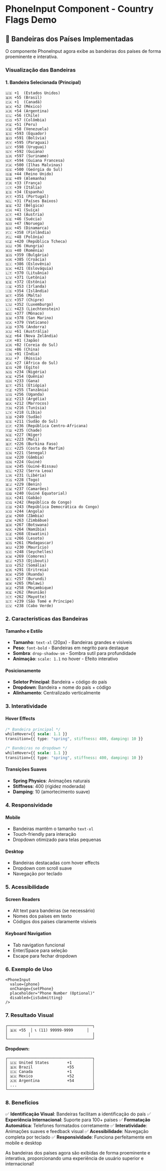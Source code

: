 # PhoneInput Component - Country Flags Demo

## 🏁 **Bandeiras dos Países Implementadas**

O componente PhoneInput agora exibe as bandeiras dos países de forma proeminente e interativa.

### **Visualização das Bandeiras**

#### **1. Bandeira Selecionada (Principal)**
```
🇺🇸 +1  (Estados Unidos)
🇧🇷 +55 (Brasil)
🇨🇦 +1  (Canadá)
🇲🇽 +52 (México)
🇦🇷 +54 (Argentina)
🇨🇱 +56 (Chile)
🇨🇴 +57 (Colômbia)
🇵🇪 +51 (Peru)
🇻🇪 +58 (Venezuela)
🇪🇨 +593 (Equador)
🇧🇴 +591 (Bolívia)
🇵🇾 +595 (Paraguai)
🇺🇾 +598 (Uruguai)
🇬🇾 +592 (Guiana)
🇸🇷 +597 (Suriname)
🇬🇫 +594 (Guiana Francesa)
🇫🇰 +500 (Ilhas Malvinas)
🇬🇸 +500 (Geórgia do Sul)
🇬🇧 +44 (Reino Unido)
🇩🇪 +49 (Alemanha)
🇫🇷 +33 (França)
🇮🇹 +39 (Itália)
🇪🇸 +34 (Espanha)
🇵🇹 +351 (Portugal)
🇳🇱 +31 (Países Baixos)
🇧🇪 +32 (Bélgica)
🇨🇭 +41 (Suíça)
🇦🇹 +43 (Áustria)
🇸🇪 +46 (Suécia)
🇳🇴 +47 (Noruega)
🇩🇰 +45 (Dinamarca)
🇫🇮 +358 (Finlândia)
🇵🇱 +48 (Polônia)
🇨🇿 +420 (República Tcheca)
🇭🇺 +36 (Hungria)
🇷🇴 +40 (Romênia)
🇧🇬 +359 (Bulgária)
🇭🇷 +385 (Croácia)
🇸🇮 +386 (Eslovênia)
🇸🇰 +421 (Eslováquia)
🇱🇹 +370 (Lituânia)
🇱🇻 +371 (Letônia)
🇪🇪 +372 (Estônia)
🇮🇪 +353 (Irlanda)
🇮🇸 +354 (Islândia)
🇲🇹 +356 (Malta)
🇨🇾 +357 (Chipre)
🇱🇺 +352 (Luxemburgo)
🇱🇮 +423 (Liechtenstein)
🇲🇨 +377 (Mônaco)
🇸🇲 +378 (San Marino)
🇻🇦 +379 (Vaticano)
🇦🇩 +376 (Andorra)
🇦🇺 +61 (Austrália)
🇳🇿 +64 (Nova Zelândia)
🇯🇵 +81 (Japão)
🇰🇷 +82 (Coreia do Sul)
🇨🇳 +86 (China)
🇮🇳 +91 (Índia)
🇷🇺 +7  (Rússia)
🇿🇦 +27 (África do Sul)
🇪🇬 +20 (Egito)
🇳🇬 +234 (Nigéria)
🇰🇪 +254 (Quênia)
🇬🇭 +233 (Gana)
🇪🇹 +251 (Etiópia)
🇹🇿 +255 (Tanzânia)
🇺🇬 +256 (Uganda)
🇩🇿 +213 (Argélia)
🇲🇦 +212 (Marrocos)
🇹🇳 +216 (Tunísia)
🇱🇾 +218 (Líbia)
🇸🇩 +249 (Sudão)
🇸🇸 +211 (Sudão do Sul)
🇨🇫 +236 (República Centro-Africana)
🇹🇩 +235 (Chade)
🇳🇪 +227 (Níger)
🇲🇱 +223 (Mali)
🇧🇫 +226 (Burkina Faso)
🇨🇮 +225 (Costa do Marfim)
🇸🇳 +221 (Senegal)
🇬🇲 +220 (Gâmbia)
🇬🇳 +224 (Guiné)
🇬🇼 +245 (Guiné-Bissau)
🇸🇱 +232 (Serra Leoa)
🇱🇷 +231 (Libéria)
🇹🇬 +228 (Togo)
🇧🇯 +229 (Benin)
🇨🇲 +237 (Camarões)
🇬🇶 +240 (Guiné Equatorial)
🇬🇦 +241 (Gabão)
🇨🇬 +242 (República do Congo)
🇨🇩 +243 (República Democrática do Congo)
🇦🇴 +244 (Angola)
🇿🇲 +260 (Zâmbia)
🇿🇼 +263 (Zimbábue)
🇧🇼 +267 (Botswana)
🇳🇦 +264 (Namíbia)
🇸🇿 +268 (Eswatini)
🇱🇸 +266 (Lesoto)
🇲🇬 +261 (Madagascar)
🇲🇺 +230 (Maurício)
🇸🇨 +248 (Seychelles)
🇰🇲 +269 (Comores)
🇩🇯 +253 (Djibouti)
🇸🇴 +252 (Somália)
🇪🇷 +291 (Eritreia)
🇷🇼 +250 (Ruanda)
🇧🇮 +257 (Burundi)
🇲🇼 +265 (Malawi)
🇲🇿 +258 (Moçambique)
🇷🇪 +262 (Reunião)
🇾🇹 +262 (Mayotte)
🇸🇹 +239 (São Tomé e Príncipe)
🇨🇻 +238 (Cabo Verde)
```

### **2. Características das Bandeiras**

#### **Tamanho e Estilo**
- **Tamanho**: `text-xl` (20px) - Bandeiras grandes e visíveis
- **Peso**: `font-bold` - Bandeiras em negrito para destaque
- **Sombra**: `drop-shadow-sm` - Sombra sutil para profundidade
- **Animação**: `scale: 1.1` no hover - Efeito interativo

#### **Posicionamento**
- **Seletor Principal**: Bandeira + código do país
- **Dropdown**: Bandeira + nome do país + código
- **Alinhamento**: Centralizado verticalmente

### **3. Interatividade**

#### **Hover Effects**
```css
/* Bandeira principal */
whileHover={{ scale: 1.1 }}
transition={{ type: "spring", stiffness: 400, damping: 10 }}

/* Bandeiras no dropdown */
whileHover={{ scale: 1.1 }}
transition={{ type: "spring", stiffness: 400, damping: 10 }}
```

#### **Transições Suaves**
- **Spring Physics**: Animações naturais
- **Stiffness**: 400 (rigidez moderada)
- **Damping**: 10 (amortecimento suave)

### **4. Responsividade**

#### **Mobile**
- Bandeiras mantêm o tamanho `text-xl`
- Touch-friendly para interação
- Dropdown otimizado para telas pequenas

#### **Desktop**
- Bandeiras destacadas com hover effects
- Dropdown com scroll suave
- Navegação por teclado

### **5. Acessibilidade**

#### **Screen Readers**
- Alt text para bandeiras (se necessário)
- Nomes dos países em texto
- Códigos dos países claramente visíveis

#### **Keyboard Navigation**
- Tab navigation funcional
- Enter/Space para seleção
- Escape para fechar dropdown

### **6. Exemplo de Uso**

```tsx
<PhoneInput
  value={phone}
  onChange={setPhone}
  placeholder="Phone Number (Optional)"
  disabled={isSubmitting}
/>
```

### **7. Resultado Visual**

```
┌─────────────────────────────────────┐
│ 🇧🇷 +55  │ 📞 (11) 99999-9999      │
│         │                           │
└─────────────────────────────────────┘
```

**Dropdown:**
```
┌─────────────────────────────────────┐
│ 🇺🇸 United States        +1         │
│ 🇧🇷 Brazil               +55        │
│ 🇨🇦 Canada               +1         │
│ 🇲🇽 Mexico               +52        │
│ 🇦🇷 Argentina            +54        │
│ ...                                 │
└─────────────────────────────────────┘
```

### **8. Benefícios**

✅ **Identificação Visual**: Bandeiras facilitam a identificação do país
✅ **Experiência Internacional**: Suporte para 100+ países
✅ **Formatação Automática**: Telefones formatados corretamente
✅ **Interatividade**: Animações suaves e feedback visual
✅ **Acessibilidade**: Navegação completa por teclado
✅ **Responsividade**: Funciona perfeitamente em mobile e desktop

As bandeiras dos países agora são exibidas de forma proeminente e interativa, proporcionando uma experiência de usuário superior e internacional! 